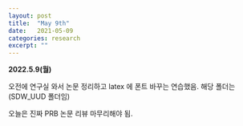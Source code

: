 ```yaml
---
layout: post
title:  "May 9th"
date:   2021-05-09
categories: research
excerpt: ""
---
```


**2022.5.9(월)**

오전에 연구실 와서 논문 정리하고 latex 에 폰트 바꾸는 연습했음. 해당 폴더는 (SDW_UUD 폴더임)


오늘은 진짜 PRB 논문 리뷰 마무리해야 됨.